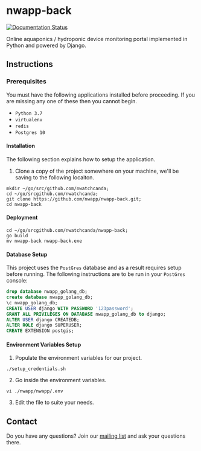 # nwapp-back
[![Documentation Status](https://readthedocs.org/projects/nwapp-docs/badge/?version=latest)](https://nwapp-docs.readthedocs.io/en/latest/?badge=latest)

Online aquaponics / hydroponic device monitoring portal implemented in Python and powered by Django.


## Instructions
### Prerequisites
You must have the following applications installed before proceeding. If you are missing any one of these then you cannot begin.

* ``Python 3.7``
* ``virtualenv``
* ``redis``
* ``Postgres 10``

#### Installation
The following section explains how to setup the application.

1. Clone a copy of the project somewhere on your machine, we'll be saving to the following locaiton.

  ```
  mkdir ~/go/src/github.com/nwatchcanda;
  cd ~/go/srcgithub.com/nwatchcanda;
  git clone https://github.com/nwapp/nwapp-back.git;
  cd nwapp-back
  ```

#### Deployment

```
cd ~/go/srcgithub.com/nwatchcanda/nwapp-back;
go build
mv nwapp-back nwapp-back.exe 
```

#### Database Setup
This project uses the ``PostGres`` database and as a result requires setup before running. The following instructions are to be run in your ``PostGres`` console:

  ```sql
  drop database nwapp_golang_db;
  create database nwapp_golang_db;
  \c nwapp_golang_db;
  CREATE USER django WITH PASSWORD '123password';
  GRANT ALL PRIVILEGES ON DATABASE nwapp_golang_db to django;
  ALTER USER django CREATEDB;
  ALTER ROLE django SUPERUSER;
  CREATE EXTENSION postgis;
  ```


#### Environment Variables Setup
1. Populate the environment variables for our project.

  ```
  ./setup_credentials.sh
  ```

2. Go inside the environment variables.

  ```
  vi ./nwapp/nwapp/.env
  ```

3. Edit the file to suite your needs.

## Contact

Do you have any questions? Join our [mailing list](https://groups.google.com/forum/#!forum/nwl-app) and ask your questions there.
